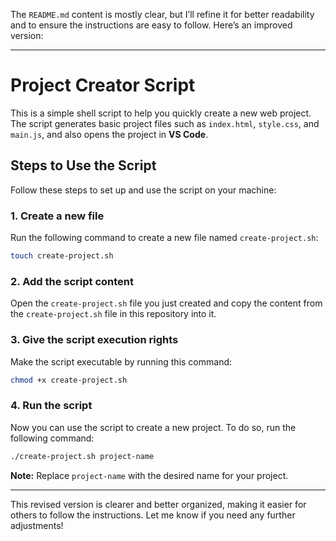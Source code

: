 The `README.md` content is mostly clear, but I’ll refine it for better readability and to ensure the instructions are easy to follow. Here’s an improved version:

---

# Project Creator Script

This is a simple shell script to help you quickly create a new web project. The script generates basic project files such as `index.html`, `style.css`, and `main.js`, and also opens the project in **VS Code**.

## Steps to Use the Script

Follow these steps to set up and use the script on your machine:

### 1. Create a new file

Run the following command to create a new file named `create-project.sh`:

```bash
touch create-project.sh
```

### 2. Add the script content

Open the `create-project.sh` file you just created and copy the content from the `create-project.sh` file in this repository into it.

### 3. Give the script execution rights

Make the script executable by running this command:

```bash
chmod +x create-project.sh
```

### 4. Run the script

Now you can use the script to create a new project. To do so, run the following command:

```bash
./create-project.sh project-name
```

**Note:** Replace `project-name` with the desired name for your project.

---

This revised version is clearer and better organized, making it easier for others to follow the instructions. Let me know if you need any further adjustments!